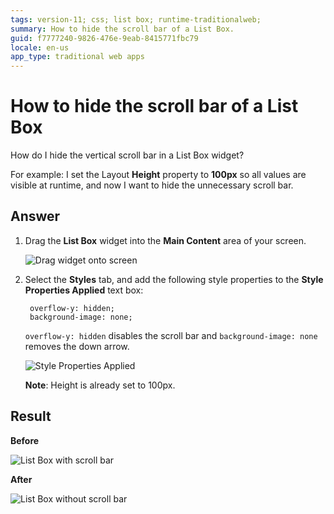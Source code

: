 ```yaml
---
tags: version-11; css; list box; runtime-traditionalweb;
summary: How to hide the scroll bar of a List Box.
guid: f7777240-9826-476e-9eab-8415771fbc79
locale: en-us
app_type: traditional web apps
---
```


# How to hide the scroll bar of a List Box

How do I hide the vertical scroll bar in a List Box widget?

For example: I set the Layout **Height** property to **100px** so all values are visible at runtime, and now I want to hide the unnecessary scroll bar.

## Answer

1. Drag the **List Box** widget into the **Main Content** area of your screen.

    ![Drag widget onto screen](images/hide-scrollbar-listbox-2-ss.png)

1. Select the **Styles** tab, and add the following style properties to the **Style Properties Applied** text box:

        overflow-y: hidden;
        background-image: none;

    `overflow-y: hidden` disables the scroll bar and  `background-image: none` removes the down arrow.

    ![Style Properties Applied](images/hide-scrollbar-listbox-1-ss.png)

    **Note**: Height is already set to 100px.

## Result

**Before**

![List Box with scroll bar](images/hide-scrollbar-listbox-3-ss.png)

**After**

![List Box without scroll bar](images/hide-scrollbar-listbox-4-ss.png)
